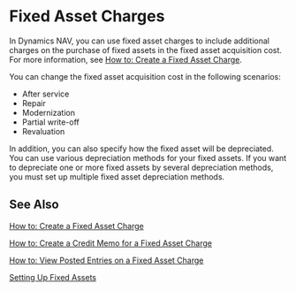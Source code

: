 # Fixed Asset Charges

In Dynamics NAV, you can use fixed asset charges to include additional charges on the purchase of fixed assets in the fixed asset acquisition cost. For more information, see [How to: Create a Fixed Asset Charge](https://docs.microsoft.com/en-us/dynamics-nav-app/localfunctionality/russia/how-to-create-a-fixed-asset-charge). 

You can change the fixed asset acquisition cost in the following scenarios: 

- After service
- Repair
- Modernization
- Partial write-off
- Revaluation 

In addition, you can also specify how the fixed asset will be depreciated. You can use various depreciation methods for your fixed assets. If you want to depreciate one or more fixed assets by several depreciation methods, you must set up multiple fixed asset depreciation methods.

 

## See Also

[How to: Create a Fixed Asset Charge](https://github.com/DianaMalina/dynamics365smb-docs/blob/Pre-RussiaLF_EN/business-central/LocalFunctionality/RussiaLF_EN/How-to-Create-a-Fixed-Asset-Charge.md)

[How to: Create a Credit Memo for a Fixed Asset Charge](https://github.com/DianaMalina/dynamics365smb-docs/blob/Pre-RussiaLF_EN/business-central/LocalFunctionality/RussiaLF_EN/How-to-Create-a-Credit-Memo-for-a-Fixed-Asset-Charge.md)

[How to: View Posted Entries on a Fixed Asset Charge](https://github.com/DianaMalina/dynamics365smb-docs/blob/Pre-RussiaLF_EN/business-central/LocalFunctionality/RussiaLF_EN/How-to-View-Posted-Entries-on-a-Fixed-Asset-Charge.md)

[Setting Up Fixed Assets](https://docs.microsoft.com/en-us/dynamics365/business-central/fa-setup)
